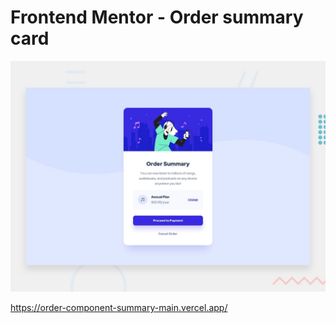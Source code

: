# Frontend Mentor - Order summary card

![Design preview for the Order summary card coding challenge](./design/desktop-preview.jpg)


https://order-component-summary-main.vercel.app/
